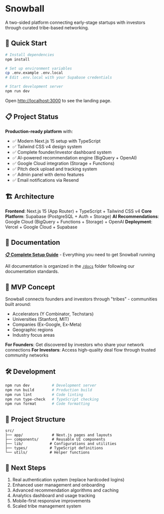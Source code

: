 # Snowball

A two-sided platform connecting early-stage startups with investors through curated tribe-based networking.

## 🚀 Quick Start

```bash
# Install dependencies
npm install

# Set up environment variables
cp .env.example .env.local
# Edit .env.local with your Supabase credentials

# Start development server
npm run dev
```

Open [http://localhost:3000](http://localhost:3000) to see the landing page.

## 📋 Project Status

**Production-ready platform** with:
- ✅ Modern Next.js 15 setup with TypeScript
- ✅ Tailwind CSS v4 design system  
- ✅ Complete founder/investor dashboard system
- ✅ AI-powered recommendation engine (BigQuery + OpenAI)
- ✅ Google Cloud integration (Storage + Functions)
- ✅ Pitch deck upload and tracking system
- ✅ Admin panel with demo features
- ✅ Email notifications via Resend

## 🏗️ Architecture

**Frontend**: Next.js 15 (App Router) + TypeScript + Tailwind CSS v4
**Core Platform**: Supabase (PostgreSQL + Auth + Storage)
**AI Recommendations**: Google Cloud (BigQuery + Functions + Storage) + OpenAI
**Deployment**: Vercel + Google Cloud + Supabase

## 📖 Documentation

**[📋 Complete Setup Guide](./docs/setup.md)** - Everything you need to get Snowball running

All documentation is organized in the [`/docs`](./docs/) folder following our documentation standards.

## 🎯 MVP Concept

Snowball connects founders and investors through "tribes" - communities built around:
- Accelerators (Y Combinator, Techstars)
- Universities (Stanford, MIT)
- Companies (Ex-Google, Ex-Meta)
- Geographic regions
- Industry focus areas

**For Founders**: Get discovered by investors who share your network connections
**For Investors**: Access high-quality deal flow through trusted community networks

## 🛠️ Development

```bash
npm run dev          # Development server
npm run build        # Production build
npm run lint         # Code linting
npm run type-check   # TypeScript checking
npm run format       # Code formatting
```

## 📁 Project Structure

```
src/
├── app/             # Next.js pages and layouts
├── components/      # Reusable UI components
├── lib/            # Configurations and utilities
├── types/          # TypeScript definitions
└── utils/          # Helper functions
```

## 🚀 Next Steps

1. Real authentication system (replace hardcoded logins)
2. Enhanced user management and onboarding
3. Advanced recommendation algorithms and caching
4. Analytics dashboard and usage tracking
5. Mobile-first responsive improvements
6. Scaled tribe management system

